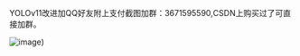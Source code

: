 YOLOv11改进加QQ好友附上支付截图加群：3671595590,CSDN上购买过了可直接加群。

![image]([https://github.com/tgf123/YOLOv8_improve/blob/master/papy.jpg]))

